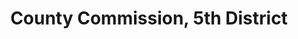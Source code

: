 ---
title: County Commission, 5th District
layout: division
categories:
    - hamco
excerpt:
ocdid: /country:us/state:tn/county:hamilton/council_district:5
---